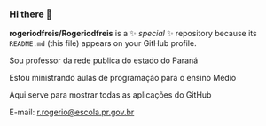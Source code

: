 ### Hi there 👋


**rogeriodfreis/Rogeriodfreis** is a ✨ _special_ ✨ repository because its `README.md` (this file) appears on your GitHub profile.

Sou professor da rede publica do estado do Paraná

Estou ministrando aulas de programação para o ensino Médio

Aqui serve para mostrar todas as aplicações do GitHub

E-mail: r.rogerio@escola.pr.gov.br

